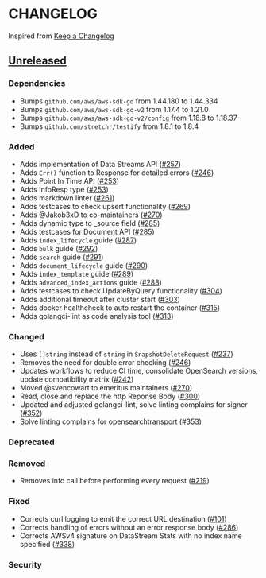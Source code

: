 # CHANGELOG

Inspired from [Keep a Changelog](https://keepachangelog.com/en/1.0.0/)

## [Unreleased]

### Dependencies

- Bumps `github.com/aws/aws-sdk-go` from 1.44.180 to 1.44.334
- Bumps `github.com/aws/aws-sdk-go-v2` from 1.17.4 to 1.21.0
- Bumps `github.com/aws/aws-sdk-go-v2/config` from 1.18.8 to 1.18.37
- Bumps `github.com/stretchr/testify` from 1.8.1 to 1.8.4

### Added

- Adds implementation of Data Streams API ([#257](https://github.com/opensearch-project/opensearch-go/pull/257))
- Adds `Err()` function to Response for detailed errors ([#246](https://github.com/opensearch-project/opensearch-go/pull/246))
- Adds Point In Time API ([#253](https://github.com/opensearch-project/opensearch-go/pull/253))
- Adds InfoResp type ([#253](https://github.com/opensearch-project/opensearch-go/pull/253))
- Adds markdown linter ([#261](https://github.com/opensearch-project/opensearch-go/pull/261))
- Adds testcases to check upsert functionality ([#269](https://github.com/opensearch-project/opensearch-go/pull/269))
- Adds @Jakob3xD to co-maintainers ([#270](https://github.com/opensearch-project/opensearch-go/pull/270))
- Adds dynamic type to \_source field ([#285](https://github.com/opensearch-project/opensearch-go/pull/285))
- Adds testcases for Document API ([#285](https://github.com/opensearch-project/opensearch-go/pull/285))
- Adds `index_lifecycle` guide ([#287](https://github.com/opensearch-project/opensearch-go/pull/287))
- Adds `bulk` guide ([#292](https://github.com/opensearch-project/opensearch-go/pull/292))
- Adds `search` guide ([#291](https://github.com/opensearch-project/opensearch-go/pull/291))
- Adds `document_lifecycle` guide ([#290](https://github.com/opensearch-project/opensearch-go/pull/290))
- Adds `index_template` guide ([#289](https://github.com/opensearch-project/opensearch-go/pull/289))
- Adds `advanced_index_actions` guide ([#288](https://github.com/opensearch-project/opensearch-go/pull/288))
- Adds testcases to check UpdateByQuery functionality ([#304](https://github.com/opensearch-project/opensearch-go/pull/304))
- Adds additional timeout after cluster start ([#303](https://github.com/opensearch-project/opensearch-go/pull/303))
- Adds docker healthcheck to auto restart the container ([#315](https://github.com/opensearch-project/opensearch-go/pull/315))
- Adds golangci-lint as code analysis tool ([#313](https://github.com/opensearch-project/opensearch-go/pull/313))

### Changed

- Uses `[]string` instead of `string` in `SnapshotDeleteRequest` ([#237](https://github.com/opensearch-project/opensearch-go/pull/237))
- Removes the need for double error checking ([#246](https://github.com/opensearch-project/opensearch-go/pull/246))
- Updates workflows to reduce CI time, consolidate OpenSearch versions, update compatibility matrix ([#242](https://github.com/opensearch-project/opensearch-go/pull/242))
- Moved @svencowart to emeritus maintainers ([#270](https://github.com/opensearch-project/opensearch-go/pull/270))
- Read, close and replace the http Reponse Body ([#300](https://github.com/opensearch-project/opensearch-go/pull/300))
- Updated and adjusted golangci-lint, solve linting complains for signer ([#352](https://github.com/opensearch-project/opensearch-go/pull/352))
- Solve linting complains for opensearchtransport ([#353](https://github.com/opensearch-project/opensearch-go/pull/353))

### Deprecated

### Removed

- Removes info call before performing every request ([#219](https://github.com/opensearch-project/opensearch-go/pull/219))

### Fixed

- Corrects curl logging to emit the correct URL destination ([#101](https://github.com/opensearch-project/opensearch-go/pull/101))
- Corrects handling of errors without an error response body ([#286](https://github.com/opensearch-project/opensearch-go/pull/286))
- Corrects AWSv4 signature on DataStream Stats with no index name specified ([#338](https://github.com/opensearch-project/opensearch-go/pull/338))

### Security

[Unreleased]: https://github.com/opensearch-project/opensearch-go/compare/v2.2.0...HEAD